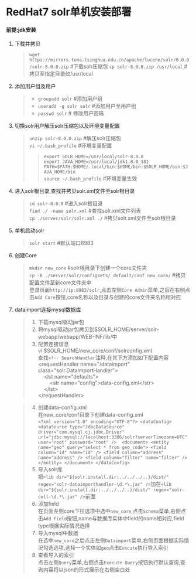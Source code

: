 # RedHat7 solr单机安装部署 #
#### 前提:jdk安装 ####
1. 下载并拷贝
	> `wget https://mirrors.tuna.tsinghua.edu.cn/apache/lucene/solr/8.0.0/solr-8.0.0.zip` #下载solr压缩包
	>  `cp solr-8.0.0.zip /usr/local` #拷贝至指定目录如/usr/local
2. 添加用户组及用户	
	> - `groupadd solr` #添加用户组
	> - `useradd -g solr solr` #添加用户至用户组
	> - `passwd solr` # 修改用户密码
3. 切换solr用户解压solr压缩包以及环境变量配置
	> `unzip solr-8.0.0.zip` #解压solr压缩包   
	> `vi ~/.bash_profile` #环境变量配置  
	> > `export SOLR_HOME=/usr/local/solr-8.0.0`  
	> > `export JAVA_HOME=/usr/local/jdk1.8.0_181`  
	> > `PATH=$PATH:$HOME/.local/bin:$HOME/bin:$SOLR_HOME/bin:$JAVA_HOME/bin`  
	> `source ~/.bash_profile` #环境变量生效  
4. 进入solr根目录,查找并拷贝solr.xml文件至solr根目录 
    > `cd solr-8.0.0` #进入solr根目录  
    > `find ./ -name solr.xml` #查找solr.xml文件列表  
    > `cp ./server/solr/solr.xml ./` #拷贝solr.xml文件至solr根目录  
5. 单机启动solr
    > `solr start` #默认端口8983
6. 创建Core
	> `mkdir new_core` #solr根目录下创建一个core文件夹  
	> `cp -R ./server/solr/configsets/_default/conf new_core/` #拷贝配置文件至新core文件夹中  
	> 登录页面`http://ip:8983/solr`,点击左侧`Core Admin`菜单,之后在右侧点击`Add Core`按钮,core名称以及目录与创建的core文件夹名称相对应  
7. dataimport连接mysql数据库
	> 1. 下载mysql驱动jar包 
	> 2. 将mysql驱动jar包拷贝到$SOLR_HOME/server/solr-webapp/webapp/WEB-INF/lib/中
	> 3. 配置连接信息  
	>  vi $SOLR_HOME/new_core/conf/solrconfig.xml  
	>  查找`<!-- SearchHandler`注释,在其下方添加如下配置内容  
		&lt;requestHandler name="/dataimport" class="solr.DataImportHandler"&gt;  
		&nbsp;&nbsp;&nbsp;&nbsp;&lt;lst name="defaults"&gt;  
	&nbsp;&nbsp;&nbsp;&nbsp;&nbsp;&nbsp;&nbsp;&nbsp;&lt;str name="config"&gt;data-config.xml&lt;/str&gt;  
		&nbsp;&nbsp;&nbsp;&nbsp;&lt;/lst&gt;  
		&lt;/requestHandler&gt;  

	> 4. 创建data-config.xml  
	> 在new_core/conf目录下创建data-config.xml  
		`<?xml version="1.0" encoding="UTF-8"?>
			<dataConfig>
				<dataSource
					type="JdbcDataSource"
					driver="com.mysql.cj.jdbc.Driver" 
					url="jdbc:mysql://localhost:3306/solr?serverTimezone=UTC"
					user="root"
					password="root" /> 
			    <document>
			        <entity name="geo" query="select * from geo_code">
			            <field column="id" name="id" />
			            <field column="address" name="address" />
			            <field column="filter" name="filter" />
			        </entity>
			    </document>
			</dataConfig>`  
	> 5. 导入solr库  
	> 把`<lib dir="${solr.install.dir:../../../..}/dist/" regex="solr-dataimporthandler-\d.*\.jar" />`加在`<lib dir="${solr.install.dir:../../../..}/dist/" regex="solr-cell-\d.*\.jar" />`前面  
	> 6. 添加field  
	> 在页面左侧core下拉选项中选中`new_core`,点击`Schema`菜单,右侧点击`Add Field`按钮,name与数据库实体中field的name相对应,field type根据实际情况选择  
	> 7. 导入mysql中数据  
	> 在选中`new_core`之后点击左侧`Dataimport`菜单,右侧页面根据实际情况勾选选项,选择一个实体如`geo`点击`Execute`执行导入索引  
	> 8. 查看导入的索引  
	> 点击左侧`Query`菜单,右侧点击`Execute Query`按钮执行默认查询,查询内容将以json的形式展示在右侧空白处  
